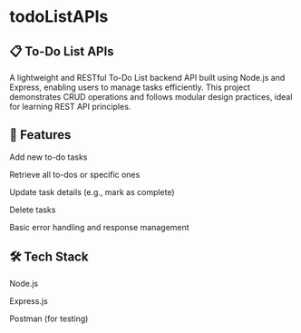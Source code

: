 # todoListAPIs

## 📋 To-Do List APIs
A lightweight and RESTful To-Do List backend API built using Node.js and Express, enabling users to manage tasks efficiently. This project demonstrates CRUD operations and follows modular design practices, ideal for learning REST API principles.

## 🚀 Features
Add new to-do tasks

Retrieve all to-dos or specific ones

Update task details (e.g., mark as complete)

Delete tasks

Basic error handling and response management

## 🛠️ Tech Stack

Node.js

Express.js

Postman (for testing)




